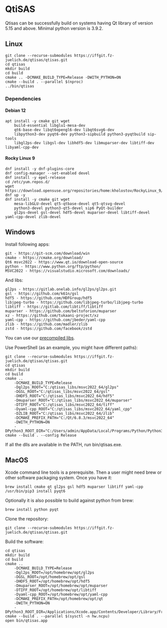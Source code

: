 # QtiSAS

Qtisas can be successfully build on systems having Qt library of version 5.15
and above. Minimal python version is 3.9.2.

## Linux

    git clone --recurse-submodules https://iffgit.fz-juelich.de/qtisas/qtisas.git
    cd qtisas
    mkdir build
    cd build
    cmake .. -DCMAKE_BUILD_TYPE=Release -DWITH_PYTHON=ON
    cmake --build . --parallel $(nproc)
    ../bin/qtisas

### Dependencies

#### Debian 12

    apt install -y cmake git wget
        build-essential libglu1-mesa-dev
        qt6-base-dev libqt6opengl6-dev libqt6svg6-dev
        libpython3-dev pyqt6-dev python3-sipbuild python3-pyqtbuild sip-tools
        libgl2ps-dev libgsl-dev libhdf5-dev libmuparser-dev libtiff-dev libyaml-cpp-dev

#### Rocky Linux 9

    dnf install -y dnf-plugins-core
    dnf config-manager --set-enabled devel
    dnf install -y epel-release
    cd /etc/yum.repos.d/
    wget https://download.opensuse.org/repositories/home:kholostov/RockyLinux_9/home:kholostov.repo
    dnf up -y
    dnf install -y cmake git wget
        mesa-libGLU-devel qt5-qtbase-devel qt5-qtsvg-devel
        python3-devel python3-qt5-devel sip6 PyQt-builder
        gl2ps-devel gsl-devel hdf5-devel muparser-devel libtiff-devel yaml-cpp-devel zlib-devel

## Windows

Install following apps:

    git - https://git-scm.com/download/win
    cmake - https://cmake.org/download/
    Qt6 msvc2022 - https://www.qt.io/download-open-source
    python - https://www.python.org/ftp/python/
    MSVC2022 - https://visualstudio.microsoft.com/downloads/

And libs:

    gl2ps - https://gitlab.onelab.info/gl2ps/gl2ps.git
    gsl - https://github.com/k61n/gsl
    hdf5 - https://github.com/HDFGroup/hdf5
    libjpeg-turbo - https://github.com/libjpeg-turbo/libjpeg-turbo
    libtiff - https://gitlab.com/libtiff/libtiff
    muparser - https://github.com/beltoforion/muparser
    xz - https://github.com/tukaani-project/xz
    yaml-cpp - https://github.com/jbeder/yaml-cpp
    zlib - https://github.com/madler/zlib
    zstd - https://github.com/facebook/zstd

You can use our [precompiled libs](https://iffgit.fz-juelich.de/qtisas/win-libs/-/releases).

Use PowerShell (as an example, you might have different paths):

    git clone --recurse-submodules https://iffgit.fz-juelich.de/qtisas/qtisas.git
    cd qtisas
    mkdir build
    cd build
    cmake ..
        -DCMAKE_BUILD_TYPE=Release
        -Dgl2ps_ROOT="C:/qtisas_libs/msvc2022_64/gl2ps"
        -DGSL_ROOT="C:/qtisas_libs/msvc2022_64/gsl"
        -DHDF5_ROOT="C:/qtisas_libs/msvc2022_64/hdf5"
        -Dmuparser_ROOT="C:/qtisas_libs/msvc2022_64/muparser"
        -DTIFF_ROOT="C:/qtisas_libs/msvc2022_64/tiff"
        -Dyaml-cpp_ROOT="C:/qtisas_libs/msvc2022_64/yaml_cpp"
        -DZLIB_ROOT="C:/qtisas_libs/msvc2022_64/zlib"
        -DCMAKE_PREFIX_PATH="C:/Qt/6.8.3/msvc2022_64"
        -DWITH_PYTHON=ON
        -DPython3_ROOT_DIR="C:/Users/admin/AppData/Local/Programs/Python/Python312"
    cmake --build . --config Release

If all the dlls are available in the PATH, run bin/qtisas.exe.

## MacOS

Xcode command line tools is a prerequisite. Then a user might need brew or other
software packaging system. Once you have it:

    brew install cmake qt gl2ps gsl hdf5 muparser libtiff yaml-cpp
    /usr/bin/pip3 install pyqt6

Optionally it is also possible to build against python from brew:

    brew install python pyqt

Clone the repository:

    git clone --recurse-submodules https://iffgit.fz-juelich.de/qtisas/qtisas.git

Build the software:

    cd qtisas
    mkdir build
    cd build
    cmake ..
        -DCMAKE_BUILD_TYPE=Release
        -Dgl2ps_ROOT=/opt/homebrew/opt/gl2ps
        -DGSL_ROOT=/opt/homebrew/opt/gsl
        -DHDF5_ROOT=/opt/homebrew/opt/hdf5
        -Dmuparser_ROOT=/opt/homebrew/opt/muparser
        -DTIFF_ROOT=/opt/homebrew/opt/libtiff
        -Dyaml-cpp_ROOT=/opt/homebrew/opt/yaml-cpp
        -DCMAKE_PREFIX_PATH=/opt/homebrew/opt/qt
        -DWITH_PYTHON=ON
        -DPython3_ROOT_DIR=/Applications/Xcode.app/Contents/Developer/Library/Frameworks/Python3.framework/Versions/Current
    cmake --build . --parallel $(sysctl -n hw.ncpu)
    open bin/qtisas.app
